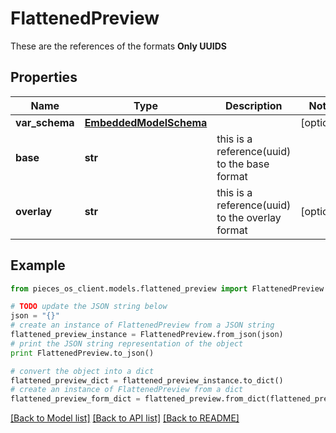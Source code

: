 # FlattenedPreview

These are the references of the formats **Only UUIDS**

## Properties
Name | Type | Description | Notes
------------ | ------------- | ------------- | -------------
**var_schema** | [**EmbeddedModelSchema**](EmbeddedModelSchema.md) |  | [optional] 
**base** | **str** | this is a reference(uuid) to the base format | 
**overlay** | **str** | this is a reference(uuid) to the overlay format | [optional] 

## Example

```python
from pieces_os_client.models.flattened_preview import FlattenedPreview

# TODO update the JSON string below
json = "{}"
# create an instance of FlattenedPreview from a JSON string
flattened_preview_instance = FlattenedPreview.from_json(json)
# print the JSON string representation of the object
print FlattenedPreview.to_json()

# convert the object into a dict
flattened_preview_dict = flattened_preview_instance.to_dict()
# create an instance of FlattenedPreview from a dict
flattened_preview_form_dict = flattened_preview.from_dict(flattened_preview_dict)
```
[[Back to Model list]](../README.md#documentation-for-models) [[Back to API list]](../README.md#documentation-for-api-endpoints) [[Back to README]](../README.md)


